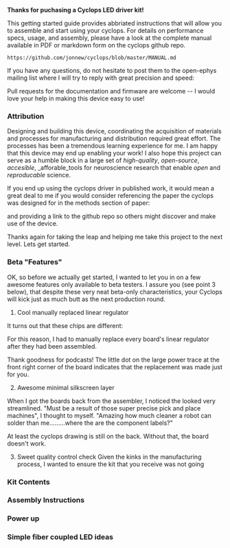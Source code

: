 __Thanks for puchasing a Cyclops LED driver kit!__

This getting started guide provides abbriated instructions that will allow you
to assemble and start using your cyclops. For details on performance specs,
usage, and assembly, please have a look at the complete manual available in PDF
or markdown form on the cyclops github repo. 

    https://github.com/jonnew/cyclops/blob/master/MANUAL.md

If you have any questions, do not hesitate to post them to the open-ephys
mailing list where I will try to reply with great precision and speed:


Pull requests for the documentation and firmware are welcome -- I would love
your help in making this device easy to use!

### Attribution
Designing and building this device, coordinating the acquisition of materials
and processes for manufacturing and distribution required great effort. The
processes has been a tremendous learning experience for me. I am happy that
this device may end up enabling your work! I also hope this project can serve
as a humble block in a large set of _high-quality_, _open-source_, _accesible_,
_afforable_tools for neuroscience research that enable  _open_ and
_reproducable_ science.

If you end up using the cyclops driver in published work, it would mean a great
deal to me if you would consider referencing the paper the cyclops was designed
for in the methods section of paper:


and providing a link to the github repo so others might discover and make use
of the device.

Thanks again for taking the leap and helping me take this project to the next
level. Lets get started.

### Beta "Features"
OK, so before we actually get started, I wanted to let you in on a few awesome
features only available to beta testers. I assure you (see point 3 below), that
despite these very neat beta-only characteristics, your Cyclops will kick just
as much butt as the next production round.

1. Cool manually replaced linear regulator

It turns out that these chips are different:

For this reason, I had to manually replace every board's linear regulator after
they had been assembled. 


Thank goodness for podcasts! The little dot on the
large power trace at the front right corner of the board indicates that the
replacement was made just for you.

2. Awesome minimal silkscreen layer

When I got the boards back from the assembler, I noticed the looked very
streamlined. "Must be a result of those super precise pick and place machines",
I thought to myself. "Amazing how much cleaner a robot can solder than
me.........where the are the component labels?"



At least the cyclops drawing is still on the back. Without that, the board doesn't work.

3. Sweet quality control check
Given the kinks in the manufacturing process, I wanted to ensure the kit that you receive was not going  

### Kit Contents




### Assembly Instructions


### Power up


### Simple fiber coupled LED ideas

